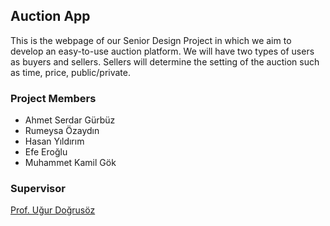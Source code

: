 ## Auction App
This is the webpage of our Senior Design Project in which we aim to develop an easy-to-use auction platform. We will have two types of users as buyers and sellers. Sellers will determine the setting of the auction such as time, price, public/private. 

### Project Members

* Ahmet Serdar Gürbüz
* Rumeysa Özaydın
* Hasan Yıldırım
* Efe Eroğlu
* Muhammet Kamil Gök

### Supervisor
[Prof. Uğur Doğrusöz](http://www.cs.bilkent.edu.tr/~ugur/)
